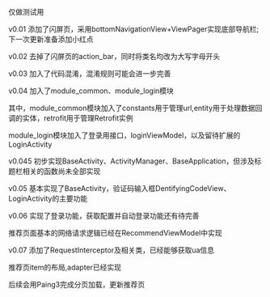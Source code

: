仅做测试用

v0.01 添加了闪屏页，采用bottomNavigationView+ViewPager实现底部导航栏;下一次更新准备添加小红点

v0.02 去掉了闪屏页的action_bar，同时将类名均改为大写字母开头

v0.03 加入了代码混淆，混淆规则可能会进一步完善

v0.04 加入了module_common、module_login模块

其中，module_common模块加入了constants用于管理url,entity用于处理数据回调的实体，retrofit用于管理Retrofit实例

module_login模块加入了登录用接口，loginViewModel，以及留待扩展的LoginActivity

v0.045 初步实现BaseActivity、ActivityManager、BaseApplication，但涉及标题栏相关的函数尚未全部实现

v0.05 基本实现了BaseActivity，验证码输入框DentifyingCodeView、LoginActivity的主要功能

v0.06 实现了登录功能，获取配置并自动登录功能还有待完善
      
推荐页面基本的网络请求逻辑已经在RecommendViewModel中实现

v0.07 添加了RequestInterceptor及相关类，已经能够获取ua信息

推荐页item的布局,adapter已经实现

后续会用Paing3完成分页加载，更新推荐页
